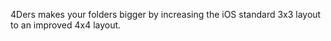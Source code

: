 4Ders makes your folders bigger by increasing the iOS standard 3x3 layout to an improved 4x4 layout.
